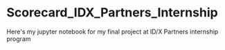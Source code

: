 # Scorecard_IDX_Partners_Internship
Here's my jupyter notebook for my final project at ID/X Partners internship program
